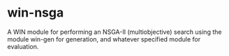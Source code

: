 win-nsga
========

A WIN module for performing an NSGA-II (multiobjective) search using the module win-gen for generation, and whatever specified module for evaluation. 
